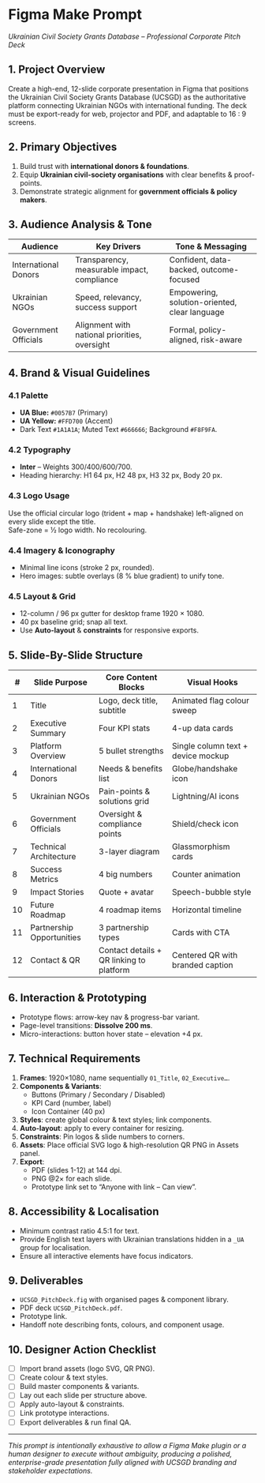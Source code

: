 # Figma Make Prompt  
_Ukrainian Civil Society Grants Database – Professional Corporate Pitch Deck_

## 1. Project Overview  
Create a high-end, 12-slide corporate presentation in Figma that positions the Ukrainian Civil Society Grants Database (UCSGD) as the authoritative platform connecting Ukrainian NGOs with international funding.  The deck must be export-ready for web, projector and PDF, and adaptable to 16 : 9 screens.

## 2. Primary Objectives  
1. Build trust with **international donors & foundations**.  
2. Equip **Ukrainian civil-society organisations** with clear benefits & proof-points.  
3. Demonstrate strategic alignment for **government officials & policy makers**.  

## 3. Audience Analysis & Tone  
| Audience | Key Drivers | Tone & Messaging |
|---|---|---|
| International Donors | Transparency, measurable impact, compliance | Confident, data-backed, outcome-focused |
| Ukrainian NGOs | Speed, relevancy, success support | Empowering, solution-oriented, clear language |
| Government Officials | Alignment with national priorities, oversight | Formal, policy-aligned, risk-aware |

## 4. Brand & Visual Guidelines  
### 4.1 Palette  
- **UA Blue:** `#0057B7` (Primary)  
- **UA Yellow:** `#FFD700` (Accent)  
- Dark Text `#1A1A1A`; Muted Text `#666666`; Background `#F8F9FA`.

### 4.2 Typography  
- **Inter** – Weights 300/400/600/700.  
- Heading hierarchy: H1 64 px, H2 48 px, H3 32 px, Body 20 px.

### 4.3 Logo Usage  
Use the official circular logo (trident + map + handshake) left-aligned on every slide except the title.  
Safe-zone = ½ logo width. No recolouring.  

### 4.4 Imagery & Iconography  
- Minimal line icons (stroke 2 px, rounded).  
- Hero images: subtle overlays (8 % blue gradient) to unify tone.

### 4.5 Layout & Grid  
- 12-column / 96 px gutter for desktop frame 1920 × 1080.  
- 40 px baseline grid; snap all text.  
- Use **Auto-layout** & **constraints** for responsive exports.

## 5. Slide-By-Slide Structure  
| # | Slide Purpose | Core Content Blocks | Visual Hooks |
|---|---|---|---|
| 1 | Title | Logo, deck title, subtitle | Animated flag colour sweep |
| 2 | Executive Summary | Four KPI stats | 4-up data cards |
| 3 | Platform Overview | 5 bullet strengths | Single column text + device mockup |
| 4 | International Donors | Needs & benefits list | Globe/handshake icon |
| 5 | Ukrainian NGOs | Pain-points & solutions grid | Lightning/AI icons |
| 6 | Government Officials | Oversight & compliance points | Shield/check icon |
| 7 | Technical Architecture | 3-layer diagram | Glassmorphism cards |
| 8 | Success Metrics | 4 big numbers | Counter animation |
| 9 | Impact Stories | Quote + avatar | Speech-bubble style |
|10 | Future Roadmap | 4 roadmap items | Horizontal timeline |
|11 | Partnership Opportunities | 3 partnership types | Cards with CTA |
|12 | Contact & QR | Contact details + QR linking to platform | Centered QR with branded caption |

## 6. Interaction & Prototyping  
- Prototype flows: arrow-key nav & progress-bar variant.  
- Page-level transitions: **Dissolve 200 ms**.  
- Micro-interactions: button hover state – elevation +4 px.

## 7. Technical Requirements  
1. **Frames**: 1920×1080, name sequentially `01_Title`, `02_Executive…`.  
2. **Components & Variants**:  
   - Buttons (Primary / Secondary / Disabled)  
   - KPI Card (number, label)  
   - Icon Container (40 px)  
3. **Styles**: create global colour & text styles; link components.  
4. **Auto-layout**: apply to every container for resizing.  
5. **Constraints**: Pin logos & slide numbers to corners.  
6. **Assets**: Place official SVG logo & high-resolution QR PNG in Assets panel.  
7. **Export**:  
   - PDF (slides 1-12) at 144 dpi.  
   - PNG @2× for each slide.  
   - Prototype link set to “Anyone with link – Can view”.

## 8. Accessibility & Localisation  
- Minimum contrast ratio 4.5:1 for text.  
- Provide English text layers with Ukrainian translations hidden in a `_UA` group for localisation.  
- Ensure all interactive elements have focus indicators.

## 9. Deliverables  
- `UCSGD_PitchDeck.fig` with organised pages & component library.  
- PDF deck `UCSGD_PitchDeck.pdf`.  
- Prototype link.  
- Handoff note describing fonts, colours, and component usage.

## 10. Designer Action Checklist  
- [ ] Import brand assets (logo SVG, QR PNG).  
- [ ] Create colour & text styles.  
- [ ] Build master components & variants.  
- [ ] Lay out each slide per structure above.  
- [ ] Apply auto-layout & constraints.  
- [ ] Link prototype interactions.  
- [ ] Export deliverables & run final QA.

---

_This prompt is intentionally exhaustive to allow a Figma Make plugin or a human designer to execute without ambiguity, producing a polished, enterprise-grade presentation fully aligned with UCSGD branding and stakeholder expectations._
